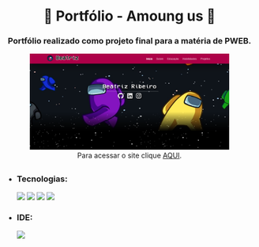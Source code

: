 <h1 align="center"> 🌸 Portfólio - Amoung us 🌸 </h1>

<div align="center">
     <h3> Portfólio realizado como projeto final para a matéria de PWEB.</h3>
     <img src="img/tela.png" style="width:80%"/>
     <br>
     Para acessar o site clique <a href="https://portfolio-beatriz.netlify.app/">AQUI</a>.
</div>

<div>
     <h2></h2>
</div>

+ ### Tecnologias:
     <img aling="center" heigth="50" width="50" src="https://cdn.jsdelivr.net/gh/devicons/devicon/icons/html5/html5-original.svg" />
     <img aling="center" heigth="50" width="50" src="https://cdn.jsdelivr.net/gh/devicons/devicon/icons/css3/css3-original.svg" />
     <img aling="center" heigth="50" width="50" src="https://cdn.jsdelivr.net/gh/devicons/devicon/icons/javascript/javascript-original.svg" />
     <img aling="center" heigth="50" width="50" src="https://cdn.jsdelivr.net/gh/devicons/devicon/icons/bootstrap/bootstrap-original.svg" />
         
+ ### IDE:
     <img aling="center" heigth="50" width="50" src="https://cdn.jsdelivr.net/gh/devicons/devicon/icons/vscode/vscode-original.svg" />
